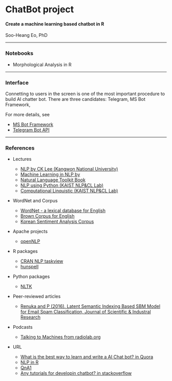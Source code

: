 # ChatBot project

#### Create a machine learning based chatbot in R  

Soo-Heang Eo, PhD

-----

### Notebooks

- Morphological Analysis in R


-----    

### Interface

Connetting to users in the screen is one of the most important procedure to build AI chatter bot. 
There are three candidates: Telegram, MS Bot Framework, 

For more details, see 

- [MS Bot Framework](https://docs.botframework.com/en-us/csharp/builder/sdkreference/gettingstarted.html)
- [Telegram Bot API](https://core.telegram.org/bots/api)


-----

### References     

- Lectures
    * [NLP by CK Lee (Kangwon National University)](http://cs.kangwon.ac.kr/~leeck/NLP/)
    * [Machine Learning in NLP by ](https://ufal.mff.cuni.cz/mlnlpr13)
    * [Natural Language Toolkit Book](http://www.nltk.org/book/)
    * [NLP using Python (KAIST NLP&CL Lab)](http://nlpcl.kaist.ac.kr/~cs372_2015/)
    * [Computational Linquistic (KAIST NLP&CL Lab)](http://nlpcl.kaist.ac.kr/~cs579_2014/)

- WordNet and Corpus
    * [WordNet - a lexical database for English](https://wordnet.princeton.edu/)
    * [Brown Corpus for English](http://www.nltk.org/nltk_data/)
    * [Korean Sentiment Analysis Corpus](http://word.snu.ac.kr/kosac/)
    
- Apache projects
    * [openNLP](http://opennlp.apache.org/)
  
- R packages
    * [CRAN NLP taskview](https://cran.r-project.org/web/views/NaturalLanguageProcessing.html)
    * [hunspell](https://cloud.r-project.org/web/packages/hunspell/vignettes/intro.html)
    
- Python packages
    * [NLTK](http://www.nltk.org/)

- Peer-reviewed articles
    * [Renuka and P (2016). Latent Semantic Indexing Based SBM Model for Email Spam Classification, Journal of Scientific & Industral Research](http://14.139.47.15/bitstream/123456789/28997/1/JSIR%2073%287%29%20437-442.pdf)

- Podcasts
    * [Talking to Machines from radiolab.org](http://www.radiolab.org/story/137407-talking-to-machines/)

- URL
    * [What is the best way to learn and write a AI Chat bot? in Quora](https://www.quora.com/What-is-the-best-way-to-learn-and-write-a-AI-Chat-bot)
    * [NLP in R](https://rpubs.com/lmullen/nlp-chapter)
    * [QnA1](http://www.gamasutra.com/view/feature/6305/beyond_fa%C3%A7ade_pattern_matching_.php)
    * [Any tutorials for developin chatbot? in stackoverflow](http://stackoverflow.com/questions/9706769/any-tutorials-for-developing-chatbots/9707402#9707402)
